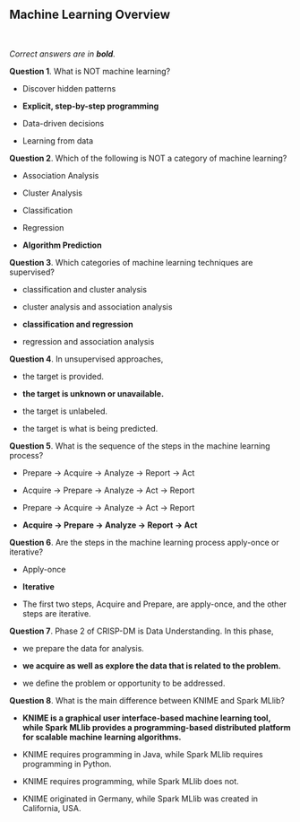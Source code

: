 ## Machine Learning Overview
<br>

_Correct answers are in **bold**._
<br>

**Question 1**. What is NOT machine learning?

* Discover hidden patterns

* **Explicit, step-by-step programming**

* Data-driven decisions

* Learning from data


**Question 2**. Which of the following is NOT a category of machine learning?

* Association Analysis

* Cluster Analysis

* Classification

* Regression

* **Algorithm Prediction**


**Question 3**. Which categories of machine learning techniques are supervised?

* classification and cluster analysis

* cluster analysis and association analysis

* **classification and regression**

* regression and association analysis


**Question 4**. In unsupervised approaches,

* the target is provided.

* **the target is unknown or unavailable.**

* the target is unlabeled.

* the target is what is being predicted.


**Question 5**. What is the sequence of the steps in the machine learning process?

* Prepare -> Acquire -> Analyze -> Report -> Act

* Acquire -> Prepare -> Analyze -> Act -> Report

* Prepare -> Acquire -> Analyze -> Act -> Report

* **Acquire -> Prepare -> Analyze -> Report -> Act**


**Question 6**. Are the steps in the machine learning process apply-once or iterative?

* Apply-once

* **Iterative**

* The first two steps, Acquire and Prepare, are apply-once, and the other steps are iterative.


**Question 7**. Phase 2 of CRISP-DM is Data Understanding. In this phase,

* we prepare the data for analysis.

* **we acquire as well as explore the data that is related to the problem.**

* we define the problem or opportunity to be addressed.


**Question 8**. What is the main difference between KNIME and Spark MLlib?

* **KNIME is a graphical user interface-based machine learning tool, while Spark MLlib provides a programming-based distributed platform for scalable machine learning algorithms.**

* KNIME requires programming in Java, while Spark MLlib requires programming in Python.

* KNIME requires programming, while Spark MLlib does not.

* KNIME originated in Germany, while Spark MLlib was created in California, USA.
